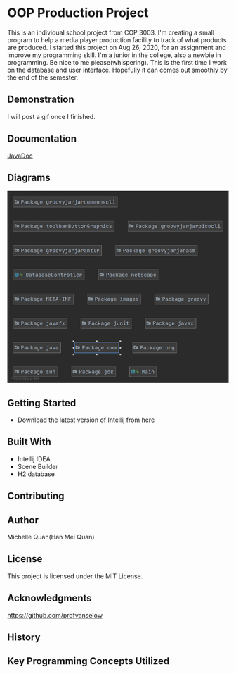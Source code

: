 # OOP Production Project
This is an individual school project from COP 3003. I'm creating a small program to help a media player production facility to track of what products are produced.
I started this project on Aug 26, 2020, for an assignment and improve my programming skill. 
I'm a junior in the college, also a newbie in programming. Be nice to me please(whispering).
This is the first time I work on the database and user interface. Hopefully it can comes out smoothly by the end of the semester.
## Demonstration
I will post a gif once I finished.
## Documentation
[JavaDoc](https://github.com/McMei/GradleProject/blob/master/index.html)

## Diagrams
![image 1](https://github.com/McMei/GradleProject/blob/master/Top-Level%20Package.png)

## Getting Started
* Download the latest version of Intellij from [here](https://www.jetbrains.com/idea/download/#section=windows)

## Built With
* Intellij IDEA
* Scene Builder
* H2 database
## Contributing


## Author
Michelle Quan(Han Mei Quan)

## License
This project is licensed under the MIT License.

## Acknowledgments
https://github.com/profvanselow

## History


## Key Programming Concepts Utilized

